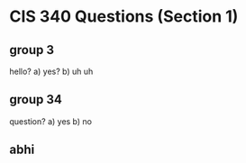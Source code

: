 # CIS 340 Questions (Section 1)

## group 3

hello?
a) yes?
b) uh uh
## group 34

question?
a) yes
b) no

## abhi

